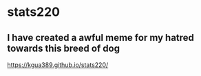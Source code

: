 # stats220
## I have created a awful meme for my hatred towards this breed of dog

https://kgua389.github.io/stats220/
